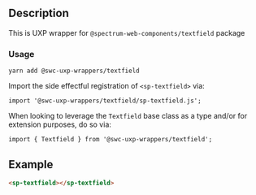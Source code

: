 ## Description

This is UXP wrapper for `@spectrum-web-components/textfield` package

### Usage

```
yarn add @swc-uxp-wrappers/textfield
```

Import the side effectful registration of `<sp-textfield>` via:

```
import '@swc-uxp-wrappers/textfield/sp-textfield.js';
```

When looking to leverage the `Textfield` base class as a type and/or for extension purposes, do so via:

```
import { Textfield } from '@swc-uxp-wrappers/textfield';
```

## Example

```html
<sp-textfield></sp-textfield>
```
